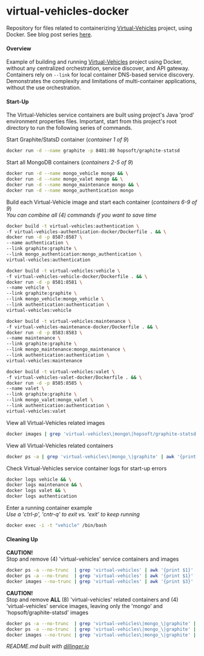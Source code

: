 # virtual-vehicles-docker
Repository for files related to containerizing [Virtual-Vehicles](https://github.com/garystafford/virtual-vehicles-demo) project, using Docker. See blog post series [here](http://wp.me/p1RD28-1pm). 

#### Overview ####
Example of building and running [Virtual-Vehicles](https://github.com/garystafford/virtual-vehicles-demo) project using Docker, without any centralized orchestration, service discover, and API gateway. Containers rely on ```--link``` for local container DNS-based service discovery. Demonstrates the complexity and limitations of multi-container applications, without the use orchestration.

#### Start-Up ####
The Virtual-Vehicles service containers are built using project's Java 'prod' environment properties files. Important, start from this project's root directory to run the following series of commands.  

Start Graphite/StatsD container (_container 1 of 9_)
```sh
docker run -d --name graphite -p 8481:80 hopsoft/graphite-statsd
```
Start all MongoDB containers (_containers 2-5 of 9_)
```sh
docker run -d --name mongo_vehicle mongo && \
docker run -d --name mongo_valet mongo && \
docker run -d --name mongo_maintenance mongo && \
docker run -d --name mongo_authentication mongo
```
Build each Virtual-Vehicle image and start each container (_containers 6-9 of 9_)  
_You can combine all (4) commands if you want to save time_
```sh
docker build -t virtual-vehicles:authentication \
-f virtual-vehicles-authentication-docker/Dockerfile . && \
docker run -d -p 8587:8587 \
--name authentication \
--link graphite:graphite \
--link mongo_authentication:mongo_authentication \
virtual-vehicles:authentication
```
```sh
docker build -t virtual-vehicles:vehicle \
-f virtual-vehicles-vehicle-docker/Dockerfile . && \
docker run -d -p 8581:8581 \
--name vehicle \
--link graphite:graphite \
--link mongo_vehicle:mongo_vehicle \
--link authentication:authentication \
virtual-vehicles:vehicle
```
```sh
docker build -t virtual-vehicles:maintenance \
-f virtual-vehicles-maintenance-docker/Dockerfile . && \
docker run -d -p 8583:8583 \
--name maintenance \
--link graphite:graphite \
--link mongo_maintenance:mongo_maintenance \
--link authentication:authentication \
virtual-vehicles:maintenance
```
```sh
docker build -t virtual-vehicles:valet \
-f virtual-vehicles-valet-docker/Dockerfile . && \
docker run -d -p 8585:8585 \
--name valet \
--link graphite:graphite \
--link mongo_valet:mongo_valet \
--link authentication:authentication \
virtual-vehicles:valet
```
View all Virtual-Vehicles related images
```sh
docker images | grep 'virtual-vehicles\|mongo\|hopsoft/graphite-statsd' | awk '{print $0}'
```
View all Virtual-Vehicles related containers
```sh
docker ps -a | grep 'virtual-vehicles\|mongo_\|graphite' | awk '{print $0}'
```
Check Virtual-Vehicles service container logs for start-up errors
```sh
docker logs vehicle && \
docker logs maintenance && \
docker logs valet && \
docker logs authentication
```
Enter a running container example  
_Use a 'ctrl-p', 'cntr-q' to exit vs. 'exit' to keep running_
```sh
docker exec -i -t "vehicle" /bin/bash
```
#### Cleaning Up ####
__CAUTION!__  
Stop and remove (4) 'virtual-vehicles' service containers and images
```sh
docker ps -a --no-trunc  | grep 'virtual-vehicles' | awk '{print $1}' | xargs -r --no-run-if-empty docker stop && \
docker ps -a --no-trunc  | grep 'virtual-vehicles' | awk '{print $1}' | xargs -r --no-run-if-empty docker rm && \
docker images --no-trunc | grep 'virtual-vehicles' | awk '{print $3}' | xargs -r --no-run-if-empty docker rmi
```
__CAUTION!__  
Stop and remove __ALL__ (8) 'virtual-vehicles' related containers and (4) 'virtual-vehicles' service images, leaving only the 'mongo' and 'hopsoft/graphite-statsd' images
```sh
docker ps -a --no-trunc  | grep 'virtual-vehicles\|mongo_\|graphite' | awk '{print $1}' | xargs -r --no-run-if-empty docker stop && \
docker ps -a --no-trunc  | grep 'virtual-vehicles\|mongo_\|graphite' | awk '{print $1}' | xargs -r --no-run-if-empty docker rm && \
docker images --no-trunc | grep 'virtual-vehicles\|mongo_\|graphite' | awk '{print $3}' | xargs -r --no-run-if-empty docker rmi
```
  
_README.md built with [dillinger.io](dillinger.io)_